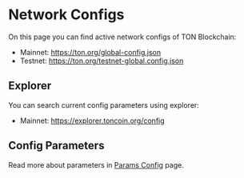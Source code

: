# Network Configs

On this page you can find active network configs of TON Blockchain:

-   Mainnet: https://ton.org/global-config.json
-   Testnet: https://ton.org/testnet-global.config.json

## Explorer

You can search current config parameters using explorer:
-  Mainnet: https://explorer.toncoin.org/config

## Config Parameters

Read more about parameters in [Params Config](/develop/howto/blockchain-configs) page.